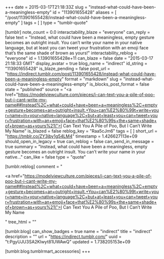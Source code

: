 +++
date = 2015-03-17T21:18:33Z
slug = "instead-what-could-have-been-a-meaningless-empty"
id = "113901655428"
aliases = [ "/post/113901655428/instead-what-could-have-been-a-meaningless-empty" ]
tags = [ ]
type = "tumblr-quote"

[tumblr]
note_count = 0.0
interactability_blaze = "everyone"
can_reply = false
text = "Instead, what could have been a meaningless, empty gesture becomes an outright insult. You can’t write your name in your native language, but at least you can tweet your frustration with an emoji face that’s the same shade of brown as yours!"
interactability_reblog = "everyone"
id = 1.13901655428e+11
can_blaze = false
date = "2015-03-17 21:18:33 GMT"
display_avatar = true
blog_name = "indirect"
id_string = "113901655428"
is_blaze_pending = false
post_url = "https://indirect.tumblr.com/post/113901655428/instead-what-could-have-been-a-meaningless-empty"
format = "markdown"
slug = "instead-what-could-have-been-a-meaningless-empty"
is_blocks_post_format = false
state = "published"
source = "<a href=\"https://modelviewculture.com/pieces/i-can-text-you-a-pile-of-poo-but-i-cant-write-my-name##Instead%2C+what+could+have+been+a+meaningless%2C+empty+gesture+becomes+an+outright+insult.+You+can%E2%80%99t+write+your+name+in+your+native+language%2C+but+at+least+you+can+tweet+your+frustration+with+an+emoji+face+that%E2%80%99s+the+same+shade+of+brown+as+yours%21\">I Can Text You A Pile of Poo, But I Can’t Write My Name</a>"
is_blazed = false
reblog_key = "Raa5cJm6"
tags = [ ]
short_url = "https://tmblr.co/ZY3jby1g54LM4"
timestamp = 1.426627113e+09
should_open_in_legacy = true
can_reblog = false
can_send_in_message = true
summary = "Instead, what could have been a meaningless, empty gesture becomes an outright insult. You can’t write your name in your native..."
can_like = false
type = "quote"

[tumblr.reblog]
comment = "<p><a href=\"https://modelviewculture.com/pieces/i-can-text-you-a-pile-of-poo-but-i-cant-write-my-name##Instead%2C+what+could+have+been+a+meaningless%2C+empty+gesture+becomes+an+outright+insult.+You+can%E2%80%99t+write+your+name+in+your+native+language%2C+but+at+least+you+can+tweet+your+frustration+with+an+emoji+face+that%E2%80%99s+the+same+shade+of+brown+as+yours%21\">I Can Text You A Pile of Poo, But I Can’t Write My Name</a></p>"
tree_html = ""

[tumblr.blog]
can_show_badges = true
name = "indirect"
title = "indirect"
description = ""
url = "https://indirect.tumblr.com/"
uuid = "t:PgyUJU3SA2Klwyt81UWAwQ"
updated = 1.738205153e+09

[tumblr.blog.tumblrmart_accessories]
+++
